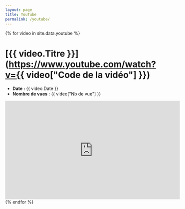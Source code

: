 ```yaml
---
layout: page
title: YouTube
permalink: /youtube/
---
```


{% for video in site.data.youtube %}
# [{{ video.Titre }}](https://www.youtube.com/watch?v={{ video["Code de la vidéo"] }})

* **Date :** {{ video.Date }}
* **Nombre de vues :** {{ video["Nb de vue"] }}

<iframe
    width="560"
    height="315"
    src="https://www.youtube.com/embed/{{ video["Code de la vidéo"] }}"
    frameborder="0"
    allow="accelerometer; autoplay; encrypted-media; gyroscope; picture-in-picture"
    allowfullscreen
>
</iframe>
<br/>
{% endfor %}
